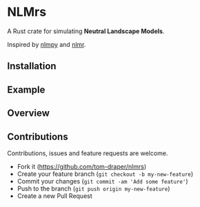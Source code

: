 # NLMrs

A Rust crate for simulating <b>Neutral Landscape Models</b>.

Inspired by [nlmpy](https://pypi.org/project/nlmpy/) and [nlmr](https://github.com/ropensci/NLMR).

## Installation

## Example

## Overview

## Contributions

Contributions, issues and feature requests are welcome.

- Fork it (https://github.com/tom-draper/nlmrs)
- Create your feature branch (`git checkout -b my-new-feature`)
- Commit your changes (`git commit -am 'Add some feature'`)
- Push to the branch (`git push origin my-new-feature`)
- Create a new Pull Request
